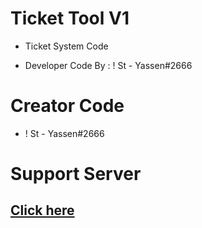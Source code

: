 # Ticket Tool V1
- Ticket System Code 

- Developer Code By : ! St - Yassen#2666
# Creator Code

- ! St - Yassen#2666

# Support Server

## [Click here](https://discord.gg/gM8ctBD)
